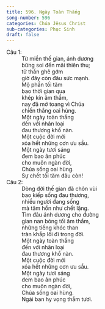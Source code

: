 ```yaml
---
title: 596. Ngày Toàn Thắng
song-number: 596
categories: Chúa Jêsus Christ
sub-categories: Phục Sinh
draft: false
---
```

<dl><dt>Câu 1:</dt><dd data-verse="1">Từ miền thế gian, ánh dương <br/>bừng soi đến mãi thiên thu; <br/>tử thần ghê gớm <br/>giờ đây còn đâu sức mạnh. <br/>Mộ phần tối tăm <br/>bao thời gian qua <br/>khép kín âm thầm, <br/>nay đã mở toang vì Chúa <br/>chiến thắng oai hùng. <br/>Một ngày toàn thắng <br/>đến với nhân loại <br/>đau thương khổ nàn. <br/>Một cuộc đời mới <br/>xóa hết những cơn ưu sầu. <br/>Một ngày tươi sáng <br/>đem bao ân phúc <br/>cho muôn ngàn đời, <br/>Chúa sống oai hùng. <br/>Sự chết tối tăm đâu còn! </dd><dt>Câu 2:</dt><dd data-verse="2">Dòng đời thế gian đã chôn vùi <br/>bao kiếp sống đau thương, <br/>nhiều người đang sống <br/>mà tâm hồn như chết lặng. <br/>Tìm đâu ánh dương cho đường <br/>gian nan bóng tối âm thầm, <br/>những tiếng khóc than <br/>tràn khắp lối đi trong đời. <br/>Một ngày toàn thắng <br/>đến với nhân loại <br/>đau thương khổ nàn. <br/>Một cuộc đời mới <br/>xóa hết những cơn ưu sầu. <br/>Một ngày tươi sáng <br/>đem bao ân phúc <br/>cho muôn ngàn đời, <br/>Chúa sống oai hùng. <br/>Ngài ban hy vọng thắm tươi. </dd></dl>